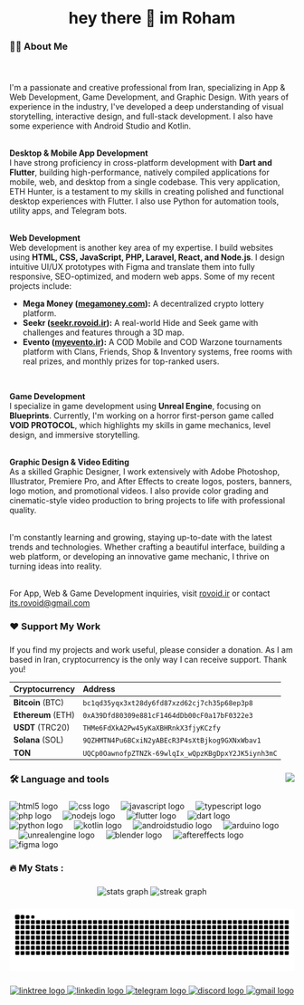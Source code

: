 <br>

<h1 align="center">hey there 👋 im Roham</h1>

###

<h3 align="left">👩‍💻  About Me</h3>

###

<br clear="both">

<p align="left">
I'm a passionate and creative professional from Iran, specializing in App & Web Development, Game Development, and Graphic Design. With years of experience in the industry, I've developed a deep understanding of visual storytelling, interactive design, and full-stack development. I also have some experience with Android Studio and Kotlin.
<br><br>

<strong>Desktop & Mobile App Development</strong>
<br>
I have strong proficiency in cross-platform development with <strong>Dart and Flutter</strong>, building high-performance, natively compiled applications for mobile, web, and desktop from a single codebase. This very application, ETH Hunter, is a testament to my skills in creating polished and functional desktop experiences with Flutter. I also use Python for automation tools, utility apps, and Telegram bots.
<br><br>

<strong>Web Development</strong>
<br>
Web development is another key area of my expertise. I build websites using <strong>HTML, CSS, JavaScript, PHP, Laravel, React, and Node.js</strong>. I design intuitive UI/UX prototypes with Figma and translate them into fully responsive, SEO-optimized, and modern web apps. Some of my recent projects include:
<br>
<ul>
<li><b>Mega Money (<a href="https://megamoney.com/" target="_blank">megamoney.com</a>):</b> A decentralized crypto lottery platform.</li>
<li><b>Seekr (<a href="https://seekr.rovoid.ir/" target="_blank">seekr.rovoid.ir</a>):</b> A real-world Hide and Seek game with challenges and features through a 3D map.</li>
<li><b>Evento (<a href="https://myevento.ir/" target="_blank">myevento.ir</a>):</b> A COD Mobile and COD Warzone tournaments platform with Clans, Friends, Shop & Inventory systems, free rooms with real prizes, and monthly prizes for top-ranked users.</li>
</ul>
<br>

<strong>Game Development</strong>
<br>
I specialize in game development using <strong>Unreal Engine</strong>, focusing on <strong>Blueprints</strong>. Currently, I'm working on a horror first-person game called <strong>VOID PROTOCOL</strong>, which highlights my skills in game mechanics, level design, and immersive storytelling.
<br><br>

<strong>Graphic Design & Video Editing</strong>
<br>
As a skilled Graphic Designer, I work extensively with Adobe Photoshop, Illustrator, Premiere Pro, and After Effects to create logos, posters, banners, logo motion, and promotional videos. I also provide color grading and cinematic-style video production to bring projects to life with professional quality.
<br><br>

I'm constantly learning and growing, staying up-to-date with the latest trends and technologies. Whether crafting a beautiful interface, building a web platform, or developing an innovative game mechanic, I thrive on turning ideas into reality.
<br><br>

For App, Web & Game Development inquiries, visit <a href="http://rovoid.ir/">rovoid.ir</a> or contact <a href="mailto:its.rovoid@gmail.com">its.rovoid@gmail.com</a>
</p>

###

<h3 align="left">❤️ Support My Work</h3>

###

<p align="left">If you find my projects and work useful, please consider a donation. As I am based in Iran, cryptocurrency is the only way I can receive support. Thank you!</p>

| Cryptocurrency | Address |
| :--- | :--- |
| **Bitcoin** (BTC) | `bc1qd35yqx3xt28dy6fd87xzd62cj7ch35p68ep3p8` |
| **Ethereum** (ETH) | `0xA39Dfd80309e881cF1464dDb00cF0a17bF0322e3` |
| **USDT** (TRC20) | `THMe6FdXkA2Pw45yKaXBHRnkX3fjyKCzfy` |
| **Solana** (SOL) | `9QZHMTN4Pu6BCxiN2yABEcR3P4sXtBjkog9GXNxWbav1` |
| **TON** | `UQCp0OawnofpZTNZk-69wlqIx_wQpzKBgDpxY2JK5iynh3mC` |

###

<img align="right" height="150" src="https://ik.imagekit.io/ROVOID/ROVOID_512.jpg"  />

###

<h3 align="left">🛠 Language and tools</h3>

###

<div align="left">
  <img src="https://cdn.jsdelivr.net/gh/devicons/devicon/icons/html5/html5-original.svg" height="40" alt="html5 logo"  />
  <img width="12" />
  <img src="https://cdn.jsdelivr.net/gh/devicons/devicon/icons/css3/css3-original.svg" height="40" alt="css logo"  />
  <img width="12" />
  <img src="https://cdn.jsdelivr.net/gh/devicons/devicon/icons/javascript/javascript-original.svg" height="40" alt="javascript logo"  />
  <img width="12" />
  <img src="https://cdn.jsdelivr.net/gh/devicons/devicon/icons/typescript/typescript-original.svg" height="40" alt="typescript logo"  />
  <img width="12" />
  <img src="https://cdn.jsdelivr.net/gh/devicons/devicon/icons/php/php-original.svg" height="40" alt="php logo"  />
  <img width="12" />
  <img src="https://cdn.jsdelivr.net/gh/devicons/devicon/icons/nodejs/nodejs-original.svg" height="40" alt="nodejs logo"  />
  <img width="12" />
  <img src="https://cdn.jsdelivr.net/gh/devicons/devicon/icons/flutter/flutter-original.svg" height="40" alt="flutter logo"  />
  <img width="12" />
  <img src="https://cdn.jsdelivr.net/gh/devicons/devicon/icons/dart/dart-original.svg" height="40" alt="dart logo"  />
  <img width="12" />
  <img src="https://cdn.jsdelivr.net/gh/devicons/devicon/icons/python/python-original.svg" height="40" alt="python logo"  />
  <img width="12" />
  <img src="https://cdn.jsdelivr.net/gh/devicons/devicon/icons/kotlin/kotlin-original.svg" height="40" alt="kotlin logo"  />
  <img width="12" />
  <img src="https://cdn.jsdelivr.net/gh/devicons/devicon/icons/androidstudio/androidstudio-original.svg" height="40" alt="androidstudio logo"  />
  <img width="12" />
  <img src="https://cdn.jsdelivr.net/gh/devicons/devicon/icons/arduino/arduino-original.svg" height="40" alt="arduino logo"  />
  <img width="12" />
  <img src="https://cdn.jsdelivr.net/gh/devicons/devicon/icons/unrealengine/unrealengine-original.svg" height="40" alt="unrealengine logo"  />
  <img width="12" />
  <img src="https://cdn.jsdelivr.net/gh/devicons/devicon/icons/blender/blender-original.svg" height="40" alt="blender logo"  />
  <img width="12" />
  <img src="https://cdn.jsdelivr.net/gh/devicons/devicon/icons/aftereffects/aftereffects-original.svg" height="40" alt="aftereffects logo"  />
  <img width="12" />
  <img src="https://cdn.jsdelivr.net/gh/devicons/devicon/icons/figma/figma-original.svg" height="40" alt="figma logo"  />
</div>

###

<h3 align="left">🔥   My Stats :</h3>

###

<div align="center">
  <img src="https://github-readme-stats.vercel.app/api?username=IMROVOID&hide_title=false&hide_rank=true&show_icons=true&include_all_commits=true&count_private=true&disable_animations=false&theme=dark&locale=en&hide_border=true&order=1" height="250" alt="stats graph"  />
  <img src="https://streak-stats.demolab.com?user=IMROVOID&locale=en&mode=daily&theme=dark&hide_border=true&border_radius=5&order=3" height="220" alt="streak graph"  />
</div>

###

<img src="https://raw.githubusercontent.com/IMROVOID/IMROVOID/output/snake.svg" alt="Snake animation" />

###

<div align="center">
  <a href="https://linktr.ee/ROVOID" target="_blank">
    <img src="https://img.shields.io/static/v1?message=Linktree&logo=linktree&label=&color=1de9b6&logoColor=white&labelColor=&style=for-the-badge" height="25" alt="linktree logo"  />
  </a>
  <a href="https://www.linkedin.com/in/roham-andarzgouu/" target="_blank">
    <img src="https://img.shields.io/static/v1?message=LinkedIn&logo=linkedin&label=&color=0077B5&logoColor=white&labelColor=&style=for-the-badge" height="25" alt="linkedin logo"  />
  </a>
  <a href="https://t.me/rovoid_dev" target="_blank">
    <img src="https://img.shields.io/static/v1?message=Telegram&logo=telegram&label=&color=2CA5E0&logoColor=white&labelColor=&style=for-the-badge" height="25" alt="telegram logo"  />
  </a>
  <a href="https://discord.com/invite/TuEpzZNgbZ" target="_blank">
    <img src="https://img.shields.io/static/v1?message=Discord&logo=discord&label=&color=7289DA&logoColor=white&labelColor=&style=for-the-badge" height="25" alt="discord logo"  />
  </a>
  <a href="mailto:its.rovoid@gmail.com" target="_blank">
    <img src="https://img.shields.io/static/v1?message=Gmail&logo=gmail&label=&color=D14836&logoColor=white&labelColor=&style=for-the-badge" height="25" alt="gmail logo"  />
  </a>
</div>

###
